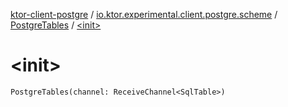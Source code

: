 [ktor-client-postgre](../../index.md) / [io.ktor.experimental.client.postgre.scheme](../index.md) / [PostgreTables](index.md) / [&lt;init&gt;](./-init-.md)

# &lt;init&gt;

`PostgreTables(channel: ReceiveChannel<SqlTable>)`